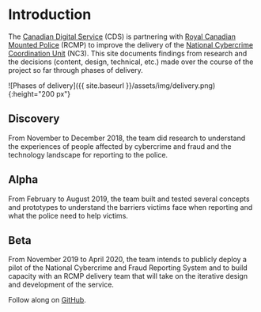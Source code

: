 # Introduction

The [Canadian Digital Service](https://digital.canada.ca) (CDS) is partnering with [Royal Canadian Mounted Police](http://www.rcmp.gc.ca/) (RCMP) to improve the delivery of the [National Cybercrime Coordination Unit](http://www.rcmp.gc.ca/en/the-national-cybercrime-coordination-unit-nc3) (NC3). This site documents findings from research and the decisions (content, design, technical, etc.) made over the course of the project so far through phases of delivery. 

![Phases of delivery]({{ site.baseurl }}/assets/img/delivery.png){:height="200 px"}

## Discovery

From November to December 2018, the team did research to understand the experiences of people affected by cybercrime and fraud and the technology landscape for reporting to the police. 

## Alpha

From February to August 2019, the team built and tested several concepts and prototypes to understand the barriers victims face when reporting and what the police need to help victims.

## Beta

From November 2019 to April 2020, the team intends to publicly deploy a pilot of the National Cybercrime and Fraud Reporting System and to build capacity with an RCMP delivery team that will take on the iterative design and development of the service.

Follow along on [GitHub](https://github.com/cds-snc/report-a-cybercrime).
